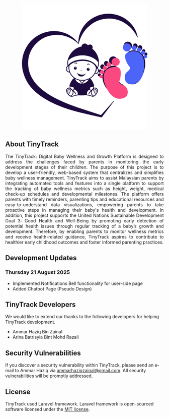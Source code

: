 <p align="center"><a href="" target="_blank"><img src="public/img/Untitled design.png" width="400" alt="TinyTrack Logo"></a></p>

## About TinyTrack

<p align="justify">The TinyTrack: Digital Baby Wellness and Growth Platform is designed to address the challenges faced by parents in monitoring the early development stages of their children. The purpose of this project is to develop a user-friendly, web-based system that centralizes and simplifies baby wellness management. TinyTrack aims to assist Malaysian parents by integrating automated tools and features into a single platform to support the tracking of baby wellness metrics such as height, weight, medical check-up schedules and developmental milestones. The platform offers parents with timely reminders, parenting tips and educational resources and easy-to-understand data visualizations, empowering parents to take proactive steps in managing their baby's health and development. In addition, this project supports the United Nations Sustainable Development Goal 3: Good Health and Well-Being by promoting early detection of potential health issues through regular tracking of a baby’s growth and development. Therefore, by enabling parents to monitor wellness metrics and receive health-related guidance, TinyTrack aspires to contribute to healthier early childhood outcomes and foster informed parenting practices.</p>

## Development Updates

### Thursday 21 August 2025

- Implemented Notifications Bell functionality for user-side page
- Added Chatbot Page (Pseudo Design)


## TinyTrack Developers

We would like to extend our thanks to the following developers for helping TinyTrack development.

- Ammar Haziq Bin Zainal
- Arina Batrisyia Bint Mohd Razali


## Security Vulnerabilities

If you discover a security vulnerability within  TinyTrack, please send an e-mail to Ammar Haziq via [ammarhaziqzainal@gmail.com](mailto:ammarhaziqzainal@gmail.com). All security vulnerabilities will be promptly addressed.

## License

TinyTrack used Laravel framework. Laravel framework is open-sourced software licensed under the [MIT license](https://opensource.org/licenses/MIT).

